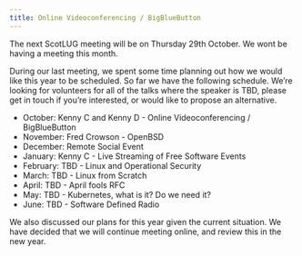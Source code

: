 ```yaml
---
title: Online Videoconferencing / BigBlueButton
---
```


The next ScotLUG meeting will be on Thursday 29th October. We wont be having a meeting this month.

During our last meeting, we spent some time planning out how we would like this year to be scheduled. So far we have the following schedule. We’re looking for volunteers for all of the talks where the speaker is TBD, please get in touch if you’re interested, or would like to propose an alternative.

 * October: Kenny C and Kenny D - Online Videoconferencing / BigBlueButton
 * November: Fred Crowson - OpenBSD
 * December: Remote Social Event
 * January: Kenny C - Live Streaming of Free Software Events
 * February: TBD - Linux and Operational Security
 * March: TBD - Linux from Scratch
 * April: TBD - April fools RFC
 * May: TBD - Kubernetes, what is it? Do we need it?
 * June: TBD - Software Defined Radio

We also discussed our plans for this year given the current situation. We have decided that we will continue meeting online, and review this in the new year.
